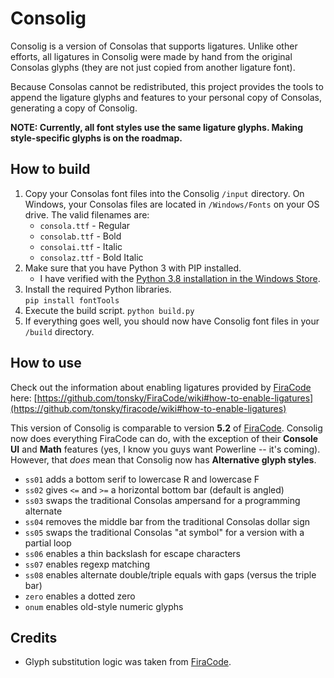 # Consolig

Consolig is a version of Consolas that supports ligatures. Unlike other efforts, all ligatures in Consolig were made by hand from the original Consolas glyphs (they are not just copied from another ligature font).

Because Consolas cannot be redistributed, this project provides the tools to append the ligature glyphs and features to your personal copy of Consolas, generating a copy of Consolig.

**NOTE: Currently, all font styles use the same ligature glyphs. Making style-specific glyphs is on the roadmap.**

## How to build

1. Copy your Consolas font files into the Consolig `/input` directory. On Windows, your Consolas files are located in `/Windows/Fonts` on your OS drive. The valid filenames are:
   - `consola.ttf` - Regular
   - `consolab.ttf` - Bold
   - `consolai.ttf` - Italic
   - `consolaz.ttf` - Bold Italic
2. Make sure that you have Python 3 with PIP installed.
   - I have verified with the [Python 3.8 installation in the Windows Store](https://www.microsoft.com/store/productId/9MSSZTT1N39L).
3. Install the required Python libraries.<br>
   `pip install fontTools`
4. Execute the build script.
   `python build.py`
5. If everything goes well, you should now have Consolig font files in your `/build` directory.

## How to use

Check out the information about enabling ligatures provided by [FiraCode](https://github.com/tonsky/FiraCode) here:
[https://github.com/tonsky/FiraCode/wiki#how-to-enable-ligatures](https://github.com/tonsky/firacode/wiki#how-to-enable-ligatures)

This version of Consolig is comparable to version **5.2** of [FiraCode](https://github.com/tonsky/FiraCode). Consolig now does everything FiraCode can do, with the exception of their **Console UI** and **Math** features (yes, I know you guys want Powerline -- it's coming). However, that _does_ mean that Consolig now has **Alternative glyph styles**.

- `ss01` adds a bottom serif to lowercase R and lowercase F
- `ss02` gives `<=` and `>=` a horizontal bottom bar (default is angled)
- `ss03` swaps the traditional Consolas ampersand for a programming alternate
- `ss04` removes the middle bar from the traditional Consolas dollar sign
- `ss05` swaps the traditional Consolas "at symbol" for a version with a partial loop
- `ss06` enables a thin backslash for escape characters
- `ss07` enables regexp matching
- `ss08` enables alternate double/triple equals with gaps (versus the triple bar)
- `zero` enables a dotted zero
- `onum` enables old-style numeric glyphs

## Credits

- Glyph substitution logic was taken from [FiraCode](https://github.com/tonsky/FiraCode).
